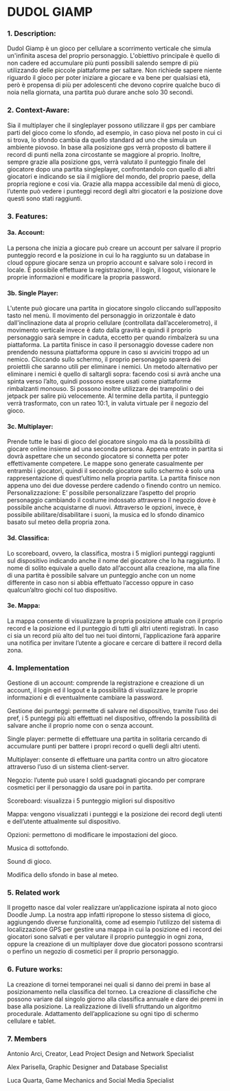 # DUDOL GIAMP

### 1. Description:

Dudol Giamp è un gioco per cellulare a scorrimento verticale che simula un'infinita ascesa del proprio personaggio. 
L'obiettivo principale è quello di non cadere ed accumulare più punti possibili salendo sempre di più utilizzando delle piccole piattaforme per saltare.
Non richiede sapere niente riguardo il gioco per poter iniziare a giocare e va bene per qualsiasi età, però è propensa di più per adolescenti che devono coprire qualche buco di noia nella giornata, una partita può durare anche solo 30 secondi.

### 2. Context-Aware:

Sia il multiplayer che il singleplayer possono utilizzare il gps per cambiare parti del gioco come lo sfondo, ad esempio, in caso piova nel posto in cui ci si trova, lo sfondo cambia da quello standard ad uno che simula un ambiente piovoso. 
In base alla posizione gps verrà proposto di battere il record di punti nella zona circostante se maggiore al proprio. Inoltre, sempre grazie alla posizione gps, verrà valutato il punteggio finale del giocatore dopo una partita singleplayer, confrontandolo con quello di altri giocatori e indicando se sia il migliore del mondo, del proprio paese, della propria regione e cosi via. Grazie alla mappa accessibile dal menù di gioco,  l’utente può vedere i punteggi record degli altri giocatori e la posizione dove questi sono stati raggiunti.

### 3. Features:

#### 3a. Account: 

La persona che inizia a giocare può creare un account per salvare il proprio punteggio record e la posizione in cui lo ha raggiunto su un database in cloud oppure giocare senza un proprio account e salvare solo i record in locale. 
É possibile effettuare la registrazione, il login, il logout, visionare le proprie informazioni e modificare la propria password.

#### 3b. Single Player:

L'utente può giocare una partita in giocatore singolo cliccando sull’apposito tasto nel menù.
Il movimento del personaggio in orizzontale è dato dall'inclinazione data al proprio cellulare (controllata dall’accelerometro), il movimento verticale invece è dato dalla gravità e quindi il proprio personaggio sarà sempre in caduta, eccetto per quando rimbalzerà su una piattaforma.
La partita finisce in caso il personaggio dovesse cadere non prendendo nessuna piattaforma oppure in caso si avvicini troppo ad un nemico. 
Cliccando sullo schermo, il proprio personaggio sparerà dei proiettili che saranno utili per eliminare i nemici.
Un metodo alternativo per eliminare i nemici è quello di saltargli sopra: facendo così si avrà anche una spinta verso l’alto, quindi possono essere usati come piattaforme rimbalzanti monouso.
Si possono inoltre utilizzare dei trampolini o dei jetpack per salire più velocemente.
Al termine della partita, il punteggio verrà trasformato, con un rateo 10:1, in valuta virtuale per il negozio del gioco.

#### 3c. Multiplayer: 

Prende tutte le basi di gioco del giocatore singolo ma dà la possibilità di giocare online insieme ad una seconda persona.
Appena entrato in partita si dovrà aspettare che un secondo giocatore si connetta per poter effettivamente competere.
Le mappe sono generate casualmente per entrambi i giocatori, quindi il secondo giocatore sullo schermo è solo una rappresentazione di quest’ultimo nella propria partita.
La partita finisce non appena uno dei due dovesse perdere cadendo o finendo contro un nemico.
Personalizzazione: 
E’ possibile personalizzare l’aspetto del proprio personaggio cambiando il costume indossato attraverso il negozio dove è possibile anche acquistarne di nuovi.
Attraverso le opzioni, invece, è possibile abilitare/disabilitare i suoni, la musica ed lo sfondo dinamico basato sul meteo della propria zona.
#### 3d. Classifica:
Lo scoreboard, ovvero, la classifica, mostra i 5 migliori punteggi raggiunti sul dispositivo indicando anche il nome del giocatore che lo ha raggiunto.
Il nome di solito equivale a quello dato all’account alla creazione, ma alla fine di una partita è possibile salvare un punteggio anche con un nome differente in caso non si abbia effettuato l’accesso oppure in caso qualcun’altro giochi col tuo dispositivo.
#### 3e. Mappa:
La mappa consente di visualizzare la propria posizione attuale con il proprio record e la posizione ed il punteggio di tutti gli altri utenti registrati. 
In caso ci sia un record più alto del tuo nei tuoi dintorni, l’applicazione farà apparire una notifica per invitare l’utente a giocare e cercare di battere il record della zona.

### 4. Implementation

Gestione di un account: comprende la registrazione e creazione di un account, il login ed il logout e la possibilità di visualizzare le proprie informazioni e di eventualmente cambiare la password.

Gestione dei punteggi: permette di salvare nel dispositivo, tramite l’uso dei pref, i 5 punteggi più alti effettuati nel dispositivo, offrendo la possibilità di salvare anche il proprio nome con o senza account.

Single player: permette di effettuare una partita in solitaria cercando di accumulare punti per battere i propri record o quelli degli altri utenti.

Multiplayer: consente di effettuare una partita contro un altro giocatore attraverso l’uso di un sistema client-server.

Negozio: l’utente può usare I soldi guadagnati giocando per comprare cosmetici per il personaggio da usare poi in partita.

Scoreboard: visualizza i 5 punteggio migliori sul dispositivo

Mappa: vengono visualizzati i punteggi e la posizione dei record degli utenti e dell’utente attualmente sul dispositivo.

Opzioni: permettono di modificare le impostazioni del gioco.

Musica di sottofondo.

Sound di gioco.

Modifica dello sfondo in base al meteo.

### 5. Related work

Il progetto nasce dal voler realizzare un’applicazione ispirata al noto gioco Doodle Jump.
La nostra app infatti ripropone lo stesso sistema di gioco, aggiungendo diverse funzionalità, come ad esempio l’utilizzo del sistema di localizzazione GPS per gestire una mappa in cui la posizione ed i record dei giocatori sono salvati e per valutare il proprio punteggio in ogni zona, oppure la creazione di un multiplayer dove due giocatori possono scontrarsi o perfino un negozio di cosmetici per il proprio personaggio.

### 6. Future works:

La creazione di tornei temporanei nei quali si danno dei premi in base al posizionamento nella classifica del torneo.
La creazione di classifiche che possono variare dal singolo giorno alla classifica annuale e dare dei premi in base alla posizione.
La realizzazione di livelli sfruttando un algoritmo procedurale.
Adattamento dell’applicazione su ogni tipo di schermo cellulare e tablet.

### 7. Members

Antonio Arci, Creator, Lead Project Design and Network Specialist

Alex Parisella, Graphic Designer and Database Specialist

Luca Quarta, Game Mechanics and Social Media Specialist
